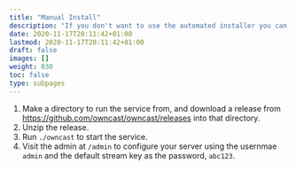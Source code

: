 ```yaml
---
title: "Manual Install"
description: "If you don't want to use the automated installer you can download it yourself."
date: 2020-11-17T20:11:42+01:00
lastmod: 2020-11-17T20:11:42+01:00
draft: false
images: []
weight: 030
toc: false
type: subpages
---
```


1. Make a directory to run the service from, and download a release from https://github.com/owncast/owncast/releases into that directory.
1. Unzip the release.
1. Run `./owncast` to start the service.
1. Visit the admin at `/admin` to configure your server using the usernmae `admin` and the default stream key as the password, `abc123`.
